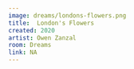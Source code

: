 ```yaml
---
image: dreams/londons-flowers.png
title:  London's Flowers
created: 2020
artist: Owen Zanzal
room: Dreams
link: NA
---
```

